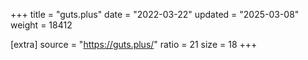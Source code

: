 +++
title = "guts.plus"
date = "2022-03-22"
updated = "2025-03-08"
weight = 18412

[extra]
source = "https://guts.plus/"
ratio = 21
size = 18
+++
